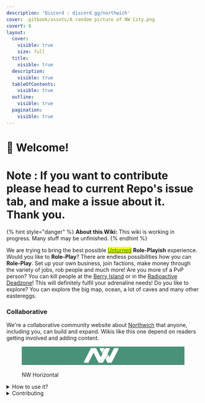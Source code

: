 ```yaml
---
description: 'Discord : discord.gg/northwich'
cover: .gitbook/assets/A random picture of NW City.png
coverY: 0
layout:
  cover:
    visible: true
    size: full
  title:
    visible: true
  description:
    visible: true
  tableOfContents:
    visible: true
  outline:
    visible: true
  pagination:
    visible: true
---
```


# 👋 Welcome!

# Note : If you want to contribute please head to current Repo's issue tab, and make a issue about it. Thank you.

{% hint style="danger" %}
**About this Wiki:** This wiki is working in progress. Many stuff may be unfinished.
{% endhint %}

We are trying to bring the best possible [<mark style="color:green;">Unturned</mark>](https://store.steampowered.com/app/304930/Unturned/) **Role-Playish** experience. Would you like to **Role-Play**? There are endless possibilities how you can **Role-Play**. Set up your own business, join factions, make money through the variety of jobs, rob people and much more! Are you more of a PvP person? You can kill people at the [Berry Island](mics/location.md) or in the [Radioactive Deadzone](mics/location.md)! This will definitely fulfil your adrenaline needs! Do you like to explore? You can explore the big map, ocean, a lot of caves and many other eastereggs.

### &#x20;Collaborative

We're a collaborative community website about [Northwich](https://discord.com/invite/northwich) that anyone, including you, can build and expand. Wikis like this one depend on readers getting involved and adding content.

<figure><img src=".gitbook/assets/NW Long Verticle (1).png" alt=""><figcaption><p>NW Horizontal</p></figcaption></figure>

<details>

<summary>How to use it?</summary>

This space is designed for linear reading, where you can find all the information you need. Simply look to the right side where everything you want is listed.

</details>

<details>

<summary>Contributing</summary>

If you want to contribute changes, start a new change request and submit it for review. The People team will review it soon after.

</details>
